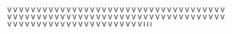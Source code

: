 V V V V V V V V V V V V V V V V V V V V V V V V V V V V V V V V V V V V V V V V V V V V V V V V V V V V V V V V V V V V V V V V V V V V V V V V V V V V V V V V V V V V V V V V V V V V V V V V V I I I
